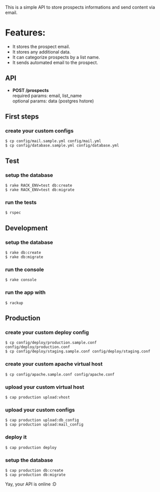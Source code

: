 This is a simple API to store prospects informations and send content via email.

# Features:

* It stores the prospect email.
* It stores any additional data.
* It can categorize prospects by a list name.
* It sends automated email to the prospect.

## API

* **POST /prospects**  
  required params: email, list_name  
  optional params: data (postgres hstore)  

## First steps

### create your custom configs
`$ cp config/mail.sample.yml config/mail.yml`  
`$ cp config/database.sample.yml config/database.yml`

## Test

### setup the database
`$ rake RACK_ENV=test db:create`  
`$ rake RACK_ENV=test db:migrate`

### run the tests
`$ rspec`

## Development

### setup the database
`$ rake db:create`  
`$ rake db:migrate`

### run the console
`$ rake console`

### run the app with
`$ rackup`

## Production

### create your custom deploy config
`$ cp config/deploy/production.sample.conf config/deploy/production.conf`  
`$ cp config/deploy/staging.sample.conf config/deploy/staging.conf`  

### create your custom apache virtual host
`$ cp config/apache.sample.conf config/apache.conf`

### upload your custom virtual host
`$ cap production upload:vhost`

### upload your custom configs
`$ cap production upload:db_config`  
`$ cap production upload:mail_config`

### deploy it
`$ cap production deploy`

### setup the database
`$ cap production db:create`  
`$ cap production db:migrate`  

Yay, your API is online :D
